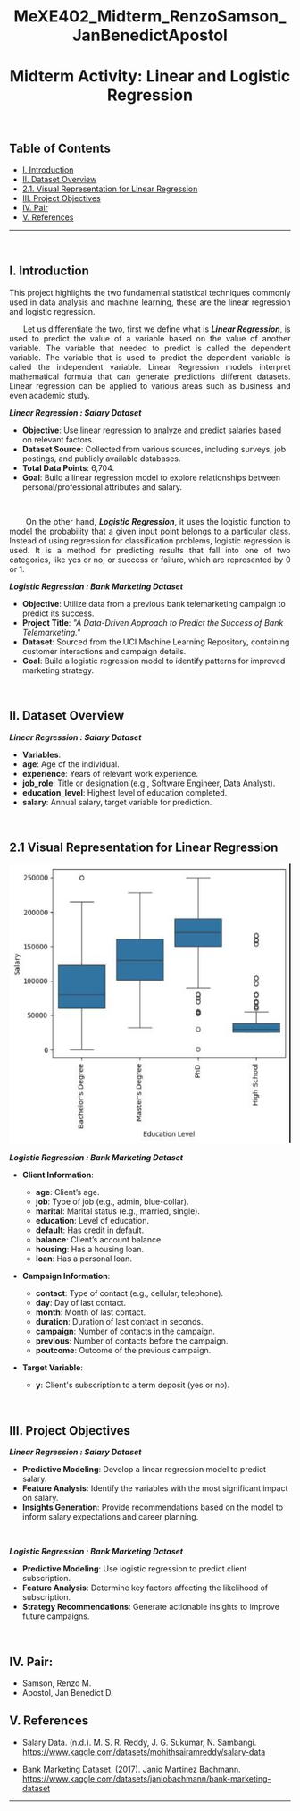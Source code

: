 # <h1 align="center">MeXE402_Midterm_RenzoSamson_JanBenedictApostol</h1>

<h1 align="center">Midterm Activity: Linear and Logistic Regression</h1>
<br>

## Table of Contents
  - [I. Introduction](#i-introduction)
  - [II. Dataset Overview](#ii-dataset-overview)
  - [2.1. Visual Representation for Linear Regression](2.1-visual-representation-for-linear-regression)
  - [III. Project Objectives](#iii-project-objectives)
  - [IV. Pair](#iv-pair)
  - [V. References](#v-references)
<hr> 
<br>

## I. Introduction

<p align="justify"> 
This project highlights the two fundamental statistical techniques commonly used in data analysis and machine learning, these are the linear regression and logistic regression. 

<p align="justify"> 
&nbsp;&nbsp;&nbsp;&nbsp;&nbsp;&nbsp;Let us differentiate the two, first we define what is <i><b>Linear Regression</i></b>, is used to predict the value of a variable based on the value of another variable. The variable that needed to predict is called the dependent variable. The variable that is used to predict the dependent variable is called the independent variable. <i></i>Linear Regression<b></b> models interpret mathematical formula that can generate predictions different datasets. Linear regression can be applied to various areas such as business and even academic study.

***Linear Regression : Salary Dataset***

<p align="justify"> 
  
  - **Objective**: Use linear regression to analyze and predict salaries based on relevant factors.
  - **Dataset Source**: Collected from various sources, including surveys, job postings, and publicly available databases.
  - **Total Data Points**: 6,704.
  - **Goal**: Build a linear regression model to explore relationships between personal/professional attributes and salary.
<br>

<p align="justify"> 
&nbsp;&nbsp;&nbsp;&nbsp;&nbsp;&nbsp;On the other hand, <i><b>Logistic Regression</i></b>, it uses the logistic function to model the probability that a given input point belongs to a particular class. Instead of using regression for classification problems, logistic regression is used. It is a method for predicting results that fall into one of two categories, like yes or no, or success or failure, which are represented by 0 or 1.

***Logistic Regression : Bank Marketing Dataset***
<p align="justify"> 

  - **Objective**: Utilize data from a previous bank telemarketing campaign to predict its success.
  - **Project Title**: *"A Data-Driven Approach to Predict the Success of Bank Telemarketing."*
  - **Dataset**: Sourced from the UCI Machine Learning Repository, containing customer interactions and campaign details.
  - **Goal**: Build a logistic regression model to identify patterns for improved marketing strategy.

<br>
  
## II. Dataset Overview

***Linear Regression : Salary Dataset***

<p align="justify"> 
  
  - **Variables**:
  - **age**: Age of the individual.
  - **experience**: Years of relevant work experience.
  - **job_role**: Title or designation (e.g., Software Engineer, Data Analyst).
  - **education_level**: Highest level of education completed.
  - **salary**: Annual salary, target variable for prediction.
<br>

## 2.1 Visual Representation for Linear Regression

<p align="center">
<img src=https://github.com/jfdixapostol/MeXE402_Midterm_RenzoSamsonJanBenedictApostol/blob/9197f300913ebb57ae4116aa114d8bf84b7ac70b/Linear_Regression/Educational%20Attainment.jpg style="height: 500px; float: center;">
</p>

***Logistic Regression : Bank Marketing Dataset***
<p align="justify"> 
  
- **Client Information**:
  - **age**: Client’s age.
  - **job**: Type of job (e.g., admin, blue-collar).
  - **marital**: Marital status (e.g., married, single).
  - **education**: Level of education.
  - **default**: Has credit in default.
  - **balance**: Client’s account balance.
  - **housing**: Has a housing loan.
  - **loan**: Has a personal loan.
  
- **Campaign Information**:
  - **contact**: Type of contact (e.g., cellular, telephone).
  - **day**: Day of last contact.
  - **month**: Month of last contact.
  - **duration**: Duration of last contact in seconds.
  - **campaign**: Number of contacts in the campaign.
  - **previous**: Number of contacts before the campaign.
  - **poutcome**: Outcome of the previous campaign.

- **Target Variable**:
  - **y**: Client's subscription to a term deposit (yes or no).
 
<br>
  
## III. Project Objectives

***Linear Regression : Salary Dataset***

<p align="justify"> 
  
  - **Predictive Modeling**: Develop a linear regression model to predict salary.
  - **Feature Analysis**: Identify the variables with the most significant impact on salary.
  - **Insights Generation**: Provide recommendations based on the model to inform salary expectations and career planning.
<br>

***Logistic Regression : Bank Marketing Dataset***
<p align="justify"> 

- **Predictive Modeling**: Use logistic regression to predict client subscription.
- **Feature Analysis**: Determine key factors affecting the likelihood of subscription.
- **Strategy Recommendations**: Generate actionable insights to improve future campaigns.
<br>

## IV. Pair:
- Samson, Renzo M.
- Apostol, Jan Benedict D.

## V. References
<p align="justify">
  
- Salary Data. (n.d.). M. S. R. Reddy, J. G. Sukumar, N. Sambangi. https://www.kaggle.com/datasets/mohithsairamreddy/salary-data

- Bank Marketing Dataset. (2017). Janio Martinez Bachmann. https://www.kaggle.com/datasets/janiobachmann/bank-marketing-dataset
<hr>
<br>
